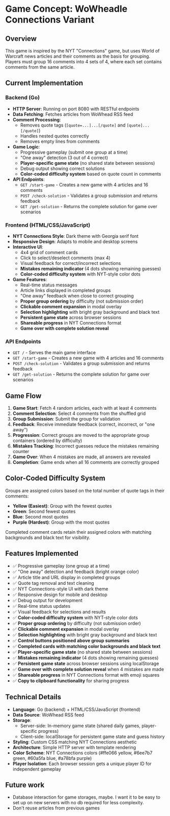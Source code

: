# Game Concept: WoWheadle Connections Variant

## Overview

This game is inspired by the NYT "Connections" game, but uses World of Warcraft news articles and their comments as the basis for grouping. Players must group 16 comments into 4 sets of 4, where each set contains comments from the same article.

## Current Implementation

### Backend (Go)

- **HTTP Server**: Running on port 8080 with RESTful endpoints
- **Data Fetching**: Fetches articles from WoWhead RSS feed
- **Comment Processing**:
  - Removes quote tags (`[quote=...]...[/quote]` and `[quote]...[/quote]`)
  - Handles nested quotes correctly
  - Removes empty lines from comments
- **Game Logic**:
  - Progressive gameplay (submit one group at a time)
  - "One away" detection (3 out of 4 correct)
  - **Player-specific game state** (no shared state between sessions)
  - Debug output showing correct solutions
  - **Color-coded difficulty system** based on quote count in comments
- **API Endpoints**:
  - `GET /start-game` - Creates a new game with 4 articles and 16 comments
  - `POST /check-solution` - Validates a group submission and returns feedback
  - `GET /get-solution` - Returns the complete solution for game over scenarios

### Frontend (HTML/CSS/JavaScript)

- **NYT Connections Style**: Dark theme with Georgia serif font
- **Responsive Design**: Adapts to mobile and desktop screens
- **Interactive UI**:
  - 4x4 grid of comment cards
  - Click to select/deselect comments (max 4)
  - Visual feedback for correct/incorrect selections
  - **Mistakes remaining indicator** (4 dots showing remaining guesses)
  - **Color-coded difficulty system** with NYT-style color dots
- **Game Features**:
  - Real-time status messages
  - Article links displayed in completed groups
  - "One away" feedback when close to correct grouping
  - **Proper group ordering** by difficulty (not submission order)
  - **Clickable comment expansion** in modal overlay
  - **Selection highlighting** with bright gray background and black text
  - **Persistent game state** across browser sessions
  - **Shareable progress** in NYT Connections format
  - **Game over with complete solution reveal**

### API Endpoints

- `GET /` - Serves the main game interface
- `GET /start-game` - Creates a new game with 4 articles and 16 comments
- `POST /check-solution` - Validates a group submission and returns feedback
- `GET /get-solution` - Returns the complete solution for game over scenarios

## Game Flow

1. **Game Start**: Fetch 4 random articles, each with at least 4 comments
2. **Comment Selection**: Select 4 comments from the shuffled grid
3. **Group Submission**: Submit the group for validation
4. **Feedback**: Receive immediate feedback (correct, incorrect, or "one away")
5. **Progression**: Correct groups are moved to the appropriate group containers (ordered by difficulty)
6. **Mistakes Tracking**: Incorrect guesses reduce the mistakes remaining counter
7. **Game Over**: When 4 mistakes are made, all answers are revealed
8. **Completion**: Game ends when all 16 comments are correctly grouped

## Color-Coded Difficulty System

Groups are assigned colors based on the total number of quote tags in their comments:

- **Yellow (Easiest)**: Group with the fewest quotes
- **Green**: Second fewest quotes
- **Blue**: Second most quotes
- **Purple (Hardest)**: Group with the most quotes

Completed comment cards retain their assigned colors with matching backgrounds and black text for visibility.

## Features Implemented

- ✅ Progressive gameplay (one group at a time)
- ✅ "One away" detection and feedback (bright orange color)
- ✅ Article title and URL display in completed groups
- ✅ Quote tag removal and text cleaning
- ✅ NYT Connections-style UI with dark theme
- ✅ Responsive design for mobile and desktop
- ✅ Debug output for development
- ✅ Real-time status updates
- ✅ Visual feedback for selections and results
- ✅ **Color-coded difficulty system** with NYT-style color dots
- ✅ **Proper group ordering** by difficulty (not submission order)
- ✅ **Clickable comment expansion** in modal overlay
- ✅ **Selection highlighting** with bright gray background and black text
- ✅ **Control buttons positioned above group summaries**
- ✅ **Completed cards with matching color backgrounds and black text**
- ✅ **Player-specific game state** (no shared state between sessions)
- ✅ **Mistakes remaining indicator** (4 dots showing remaining guesses)
- ✅ **Persistent game state** across browser sessions using localStorage
- ✅ **Game over with complete solution reveal** when 4 mistakes are made
- ✅ **Shareable progress** in NYT Connections format with emoji squares
- ✅ **Copy to clipboard functionality** for sharing progress

## Technical Details

- **Language**: Go (backend) + HTML/CSS/JavaScript (frontend)
- **Data Source**: WoWhead RSS feed
- **Storage**:
  - Server-side: In-memory game state (shared daily games, player-specific progress)
  - Client-side: localStorage for persistent game state and guess history
- **Styling**: Custom CSS matching NYT Connections aesthetic
- **Architecture**: Simple HTTP server with template rendering
- **Color Scheme**: NYT Connections colors (#ffe066 yellow, #6ee7b7 green, #60a5fa blue, #a78bfa purple)
- **Player Isolation**: Each browser session gets a unique player ID for independent gameplay

## Future work

- Database interaction for game storages, maybe. I want it to be easy to set up on new servers with no db required for less complexity.
- Don't reuse articles from previous games
